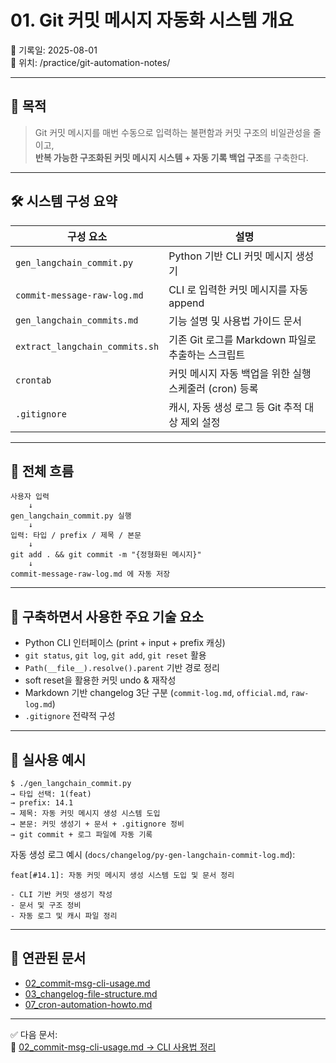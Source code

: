 # 01. Git 커밋 메시지 자동화 시스템 개요

📅 기록일: 2025-08-01  
📁 위치: /practice/git-automation-notes/

---

## 🧭 목적

> Git 커밋 메시지를 매번 수동으로 입력하는 불편함과 커밋 구조의 비일관성을 줄이고,  
> **반복 가능한 구조화된 커밋 메시지 시스템 + 자동 기록 백업 구조**를 구축한다.

---

## 🛠 시스템 구성 요약

| 구성 요소 | 설명 |
|-----------|------|
| `gen_langchain_commit.py` | Python 기반 CLI 커밋 메시지 생성기 |
| `commit-message-raw-log.md` | CLI 로 입력한 커밋 메시지를 자동 append |
| `gen_langchain_commits.md` | 기능 설명 및 사용법 가이드 문서 |
| `extract_langchain_commits.sh` | 기존 Git 로그를 Markdown 파일로 추출하는 스크립트 |
| `crontab` | 커밋 메시지 자동 백업을 위한 실행 스케줄러 (cron) 등록 |
| `.gitignore` | 캐시, 자동 생성 로그 등 Git 추적 대상 제외 설정 |

---

## 🧩 전체 흐름

```plaintext
사용자 입력
    ↓
gen_langchain_commit.py 실행
    ↓
입력: 타입 / prefix / 제목 / 본문
    ↓
git add . && git commit -m "{정형화된 메시지}"
    ↓
commit-message-raw-log.md 에 자동 저장
```

---

## 🧱 구축하면서 사용한 주요 기술 요소

- Python CLI 인터페이스 (print + input + prefix 캐싱)
- `git status`, `git log`, `git add`, `git reset` 활용
- `Path(__file__).resolve().parent` 기반 경로 정리
- soft reset을 활용한 커밋 undo & 재작성
- Markdown 기반 changelog 3단 구분 (`commit-log.md`, `official.md`, `raw-log.md`)
- `.gitignore` 전략적 구성

---

## 💬 실사용 예시

```
$ ./gen_langchain_commit.py
→ 타입 선택: 1(feat)
→ prefix: 14.1
→ 제목: 자동 커밋 메시지 생성 시스템 도입
→ 본문: 커밋 생성기 + 문서 + .gitignore 정비
→ git commit + 로그 파일에 자동 기록
```

자동 생성 로그 예시 (`docs/changelog/py-gen-langchain-commit-log.md`):

```
feat[#14.1]: 자동 커밋 메시지 생성 시스템 도입 및 문서 정리

- CLI 기반 커밋 생성기 작성
- 문서 및 구조 정비
- 자동 로그 및 캐시 파일 정리
```

---

## 🔗 연관된 문서

- [02_commit-msg-cli-usage.md](./02_commit-msg-cli-usage.md)
- [03_changelog-file-structure.md](./03_changelog-file-structure.md)
- [07_cron-automation-howto.md](./07_cron-automation-howto.md)

---

✅ 다음 문서:  
📄 [02_commit-msg-cli-usage.md → CLI 사용법 정리](./02_commit-msg-cli-usage.md)
